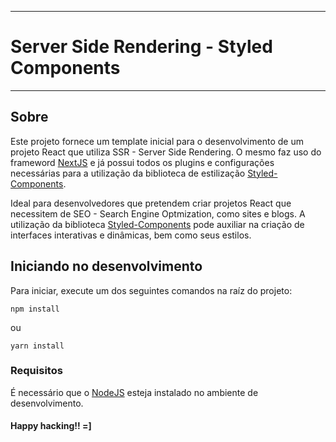 

---
# Server Side Rendering - Styled Components
---

## Sobre

Este projeto fornece um template inicial para o desenvolvimento de um projeto React que utiliza SSR - Server Side Rendering. O mesmo faz uso do frameword [NextJS](https://nextjs.org) e já possui todos os plugins e configurações necessárias para a utilização da biblioteca de estilização [Styled-Components](https://www.styled-components.com).

Ideal para desenvolvedores que pretendem criar projetos React que necessitem de SEO - Search Engine Optmization, como sites e blogs. A utilização da biblioteca [Styled-Components](https://www.styled-components.com) pode auxiliar na criação de interfaces interativas e dinâmicas, bem como seus estilos.

##  Iniciando no desenvolvimento

Para iniciar, execute um dos seguintes comandos na raíz do projeto:

```
npm install
```
ou

```
yarn install
```
### Requisitos

É necessário que o [NodeJS](https://nodejs.org) esteja instalado no ambiente de desenvolvimento.


#### Happy hacking!! =]

